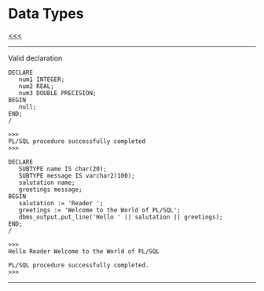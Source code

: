 
Data Types
======

[<<<](https://github.com/ttltrk/DB/blob/master/PLSQL/DOC/BPSM/BPSM.MD)

---

Valid declaration

```
DECLARE 
   num1 INTEGER; 
   num2 REAL; 
   num3 DOUBLE PRECISION; 
BEGIN 
   null; 
END; 
/ 

>>>
PL/SQL procedure successfully completed 
>>>
```

```
DECLARE 
   SUBTYPE name IS char(20); 
   SUBTYPE message IS varchar2(100); 
   salutation name; 
   greetings message; 
BEGIN 
   salutation := 'Reader '; 
   greetings := 'Welcome to the World of PL/SQL'; 
   dbms_output.put_line('Hello ' || salutation || greetings); 
END; 
/ 

>>>
Hello Reader Welcome to the World of PL/SQL 
 
PL/SQL procedure successfully completed.
>>>
```

---
